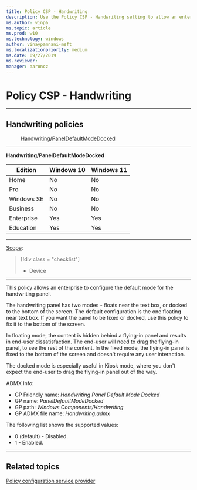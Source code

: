 ```yaml
---
title: Policy CSP - Handwriting
description: Use the Policy CSP - Handwriting setting to allow an enterprise to configure the default mode for the handwriting panel.
ms.author: vinpa
ms.topic: article
ms.prod: w10
ms.technology: windows
author: vinaypamnani-msft
ms.localizationpriority: medium
ms.date: 09/27/2019
ms.reviewer:
manager: aaroncz
---
```


# Policy CSP - Handwriting

<hr/>

<!--Policies-->
## Handwriting policies

<dl>
  <dd>
    <a href="#handwriting-paneldefaultmodedocked">Handwriting/PanelDefaultModeDocked</a>
  </dd>
</dl>

<hr/>

<!--Policy-->
<a href="" id="handwriting-paneldefaultmodedocked"></a>**Handwriting/PanelDefaultModeDocked**

<!--SupportedSKUs-->

|Edition|Windows 10|Windows 11|
|--- |--- |--- |
|Home|No|No|
|Pro|No|No|
|Windows SE|No|No|
|Business|No|No|
|Enterprise|Yes|Yes|
|Education|Yes|Yes|

<!--/SupportedSKUs-->
<hr/>

<!--Scope-->
[Scope](./policy-configuration-service-provider.md#policy-scope):

> [!div class = "checklist"]
> * Device

<hr/>

<!--/Scope-->
<!--Description-->
This policy allows an enterprise to configure the default mode for the handwriting panel.

The handwriting panel has two modes - floats near the text box, or docked to the bottom of the screen. The default configuration is the one floating near text box. If you want the panel to be fixed or docked, use this policy to fix it to the bottom of the screen.

In floating mode, the content is hidden behind a flying-in panel and results in end-user dissatisfaction. The end-user will need to drag the flying-in panel, to see the rest of the content. In the fixed mode, the flying-in panel is fixed to the bottom of the screen and doesn't require any user interaction.

The docked mode is especially useful in Kiosk mode, where you don't expect the end-user to drag the flying-in panel out of the way.

<!--/Description-->
<!--ADMXMapped-->
ADMX Info:
-   GP Friendly name: *Handwriting Panel Default Mode Docked*
-   GP name: *PanelDefaultModeDocked*
-   GP path: *Windows Components/Handwriting*
-   GP ADMX file name: *Handwriting.admx*

<!--/ADMXMapped-->
<!--SupportedValues-->
The following list shows the supported values:

-   0 (default) - Disabled.
-   1 - Enabled.

<!--/SupportedValues-->
<!--/Policy-->
<hr/>

<!--/Policies-->


## Related topics

[Policy configuration service provider](policy-configuration-service-provider.md)